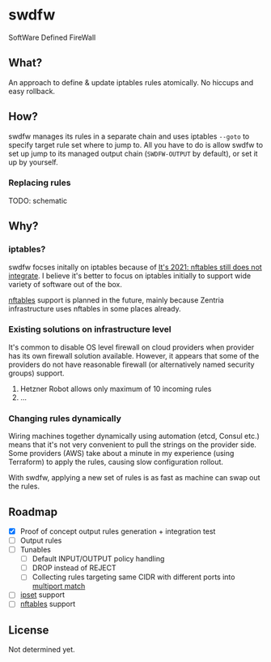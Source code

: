 # swdfw

SoftWare Defined FireWall

## What?

An approach to define & update iptables rules atomically. No hiccups and easy rollback.

## How?

swdfw manages its rules in a separate chain and uses iptables `--goto` to specify target rule set where to jump to.
All you have to do is allow swdfw to set up jump to its managed output chain (`SWDFW-OUTPUT` by default), or set it up by yourself.

### Replacing rules

TODO: schematic

## Why?

### iptables?

swdfw focses initally on iptables because of [It's 2021: nftables still does not integrate][zentria-iptables-blog-post].
I believe it's better to focus on iptables initially to support wide variety of software out of the box.

[nftables][nftables] support is planned in the future, mainly because Zentria infrastructure uses nftables in some places already.

### Existing solutions on infrastructure level

It's common to disable OS level firewall on cloud providers when provider has its own firewall solution available.
However, it appears that some of the providers do not have reasonable firewall (or alternatively named security groups) support.

1) Hetzner Robot allows only maximum of 10 incoming rules
2) ...

### Changing rules dynamically

Wiring machines together dynamically using automation (etcd, Consul etc.) means that it's not very convenient to pull
the strings on the provider side. Some providers (AWS) take about a minute in my experience (using Terraform) to apply the rules,
causing slow configuration rollout.

With swdfw, applying a new set of rules is as fast as machine can swap out the rules.


## Roadmap

- [x] Proof of concept output rules generation + integration test
- [ ] Output rules
- [ ] Tunables
    - [ ] Default INPUT/OUTPUT policy handling
    - [ ] DROP instead of REJECT
    - [ ] Collecting rules targeting same CIDR with different ports into [multiport match][iptables-extensions-multiport]
- [ ] [ipset][ipset] support
- [ ] [nftables][nftables] support

## License

Not determined yet.

[zentria-iptables-blog-post]: https://blog.zentria.company/posts/its-2021-nftables-still-does-not-integrate/
[iptables-extensions-multiport]: https://ipset.netfilter.org/iptables-extensions.man.html#lbBM
[ipset]: https://ipset.netfilter.org/ipset.man.html
[nftables]: https://wiki.nftables.org/wiki-nftables/index.php/Main_Page
